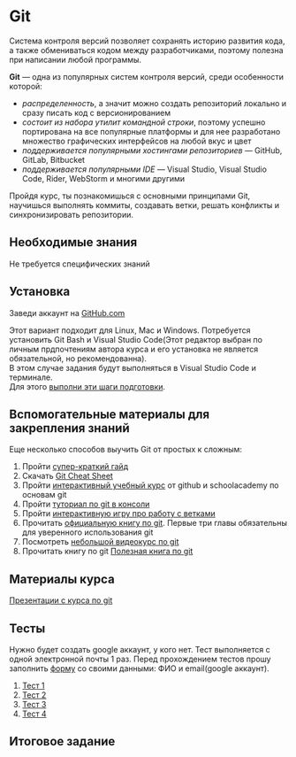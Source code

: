 # Git

Система контроля версий позволяет сохранять историю развития кода, а также обмениваться кодом между разработчиками, поэтому полезна при написании любой программы.

**Git** — одна из популярных систем контроля версий, среди особенности которой:
- *распределенность*, а значит можно создать репозиторий локально и сразу писать код с версионированием
- *состоит из набора утилит командной строки*, поэтому успешно портирована на все популярные платформы и для нее разработано множество графических интерфейсов на любой вкус и цвет
- *поддерживается популярными хостингами репозиториев* — GitHub, GitLab, Bitbucket
- *поддерживается популярными IDE* — Visual Studio, Visual Studio Code, Rider, WebStorm и многими другими

Пройдя курс, ты познакомишься с основными принципами Git, научишься выполнять коммиты, создавать ветки, решать конфликты и синхронизировать репозитории. 


## Необходимые знания

Не требуется специфических знаний


## Установка

Заведи аккаунт на [GitHub.com](https://github.com/join)

Этот вариант подходит для Linux, Mac и Windows. Потребуется установить Git Bash и Visual Studio Code(Этот редактор выбран по личным прдпочтениям автора курса и его установка не является обязательной, но рекомендованна).  
В этом случае задания будут выполняться в Visual Studio Code и терминале.  
Для этого [выполни эти шаги подготовки](https://github.com/schumixer/info_git/blob/master/git-install-cli.md).



## Вспомогательные материалы для закрепления знаний

Еще несколько способов выучить Git от простых к сложным:
1. Пройти [супер-краткий гайд](http://rogerdudler.github.io/git-guide/)
2. Скачать [Git Cheat Sheet](https://github.com/schumixer/info_git/tree/master/git_cheat_sheet)
3. Пройти [интерактивный учебный курс](https://try.github.io) от github и schoolacademy по основам git
4. Пройти [туториал по git в консоли](https://githowto.com/ru)
5. Пройти [интерактивную игру про работу с ветками](http://pcottle.github.io/learnGitBranching/)
6. Прочитать [официальную книгу по git](http://git-scm.com/book/ru/v2). Первые три главы обязательны для уверенного использования git
7. Посмотреть [небольшой видеокурс по git](https://proglib.io/p/system-git/)
8. Прочитать книгу по git [Полезная книга по git](https://github.com/schumixer/info_git/tree/master/literature)

## Материалы курса

[Презентации с курса по git](https://github.com/schumixer/info_git/tree/master/presentations)

## Тесты

Нужно будет создать google аккаунт, у кого нет.
Тест выполняется с одной электронной почты 1 раз.
Перед прохождением тестов прошу заполнить [форму](https://forms.gle/x83pBLS1eQZPRpcH6) со своими данными: ФИО и email(google аккаунт).

1. [Тест 1](https://forms.gle/du2Qk9BfVXCREBGt6)
2. [Тест 2](https://forms.gle/VZqmrX8twrBW2srp7)
3. [Тест 3](https://forms.gle/c2tjaKGKVFcDoNDD6)
4. [Тест 4]()

## Итоговое задание





